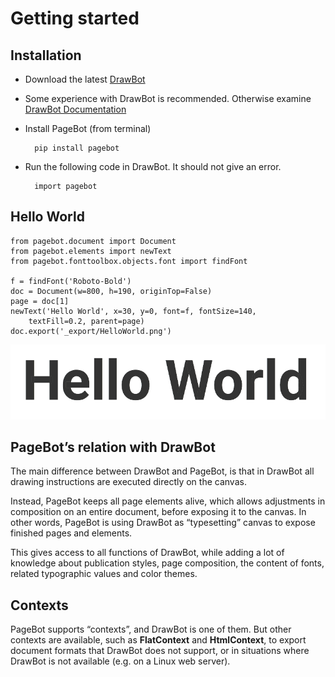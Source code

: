 # Getting started

## Installation

* Download the latest [DrawBot](http://www.drawbot.com/content/download.html)
* Some experience with DrawBot is recommended. Otherwise examine [DrawBot Documentation](https://drawbot.readthedocs.io)
* Install PageBot (from terminal)

		pip install pagebot
* Run the following code in DrawBot. It should not give an error.

		import pagebot
		
## Hello World

    from pagebot.document import Document
    from pagebot.elements import newText
    from pagebot.fonttoolbox.objects.font import findFont

    f = findFont('Roboto-Bold')
    doc = Document(w=800, h=190, originTop=False) 
    page = doc[1] 
    newText('Hello World', x=30, y=0, font=f, fontSize=140, 
        textFill=0.2, parent=page)
    doc.export('_export/HelloWorld.png') 

![](images/HelloWorld_1.png)

## PageBot’s relation with DrawBot

The main difference between DrawBot and PageBot, is that in DrawBot all drawing instructions are executed directly on the canvas. 

Instead, PageBot keeps all page elements alive, which allows adjustments in composition on an entire document, before exposing it to the canvas. In other words, PageBot is using DrawBot as “typesetting” canvas to expose finished pages and elements. 

This gives access to all functions of DrawBot, while adding a lot of knowledge about publication styles, page composition, the content of fonts, related typographic values and color themes.

## Contexts

PageBot supports “contexts”, and DrawBot is one of them. But other contexts are available, such as **FlatContext** and **HtmlContext**, to export document formats that DrawBot does not support, or in situations where DrawBot is not available (e.g. on a Linux web server).

